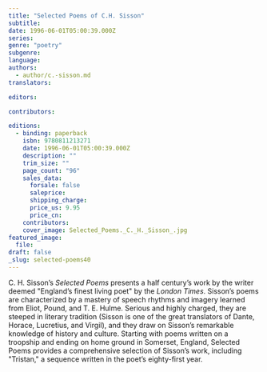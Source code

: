 ```yaml
---
title: "Selected Poems of C.H. Sisson"
subtitle:
date: 1996-06-01T05:00:39.000Z
series:
genre: "poetry"
subgenre:
language:
authors:
  - author/c.-sisson.md
translators:

editors:

contributors:

editions:
  - binding: paperback
    isbn: 9780811213271
    date: 1996-06-01T05:00:39.000Z
    description: ""
    trim_size: ""
    page_count: "96"
    sales_data:
      forsale: false
      saleprice:
      shipping_charge:
      price_us: 9.95
      price_cn:
    contributors:
    cover_image: Selected_Poems._C._H._Sisson_.jpg
featured_image:
  file:
draft: false
_slug: selected-poems40
---
```


C. H. Sisson’s _Selected Poems_ presents a half century’s work by the writer deemed "England’s finest living poet" by the _London Times_. Sisson’s poems are characterized by a mastery of speech rhythms and imagery learned from Eliot, Pound, and T. E. Hulme. Serious and highly charged, they are steeped in literary tradition (Sisson is one of the great translators of Dante, Horace, Lucretius, and Virgil), and they draw on Sisson’s remarkable knowledge of history and culture. Starting with poems written on a troopship and ending on home ground in Somerset, England, Selected Poems provides a comprehensive selection of Sisson’s work, including "Tristan," a sequence written in the poet’s eighty-first year.

